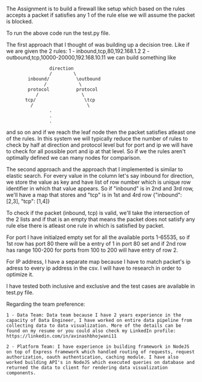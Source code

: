 The Assignment is to build a firewall like setup which based on the rules accepts a packet if satisfies any 1 of the rule else we will assume the packet is blocked.

To run the above code run the test.py file.

The first approach that I thought of was building up a decision tree. Like if we are given the 2 rules:
	1 - inbound,tcp,80,192.168.1.2
	2 - outbound,tcp,10000-20000,192.168.10.11
we can build something like
	
                    direction
					/        \ 
			inbound/	      \outbound
				  /	           \
			protocol          protocol
			   /				\
		   tcp/					 \tcp
		     / 					  \
		   			.
		   			.
		   			.
and so on and if we reach the leaf node then the packet satisfies atleast one of the rules.
In this system we will typically reduce the number of rules to check by half at direction and protocol level but for port and ip we will have to check for all possible port and ip at that level.
So if we the rules aren't optimally defined we can many nodes for comparison.

The second approach and the approach that I implemented is similar to elastic search. 
For every value in the column let's say inbound for direction, we store the value as key and have list of row number which is unique row identifier in which that value appears.
So if "inbound" is in 2nd and 3rd row, we'll have a map that stores and "tcp" is in 1st and 4rd row
{"inbound": [2,3], "tcp": [1,4]} 

To check if the packet (inbound, tcp) is valid, we'll take the intersection of the 2 lists and if that is an empty that means the packet does not satisfy any rule else there is atleast one rule in which is satisfied by packet.

For port I have initialzed empty set for all the available ports 1-65535, so if 1st row has port 80 there will be a entry of 1 in port 80 set and if 2nd row has range 100-200 for ports from 100 to 200 will have entry of row 2.

For IP address, I have a separate map because I have to match packet's ip adress to every ip address in the csv. I will have to research in order to optimize it.

I have tested both inclusive and exclusive and the test cases are available in test.py file.

Regarding the team preference:
	
	1 - Data Team: Data team because I have 2 years experience in the capacity of Data Engineer, I have worked on entire data pipeline from collecting data to data visualization. More of the details can be found on my resume or you could also check my LinkedIn profile: https://linkedin.com/in/avinashbhojwani11

	2 - Platform Team: I have experience in building framework in NodeJS on top of Express framework which handled routing of requests, request authorization, oauth authentication, caching module. I have also worked building API's in NodeJS which executed queries on database and returned the data to client for rendering data visualization components.